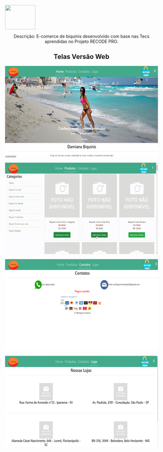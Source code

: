 
<img align="center" width="100" height="80" src="Damiana_REACT/src/views/estilos/img/Logo.png">

<p align="center">Descrição: E-comerce de biquínis desenvolvido com base nas Tecs aprendidas no Projeto RECODE PRO.</p>

<h2 align="center">Telas Versão Web</h2> 
<p align="center">
    <img width="550" height="300" src="Damiana_REACT/src/assets/to_readme/tela_home.png">
</p>
<p align="center">
    <img width="550" height="300" src="Damiana_REACT/src/assets/to_readme/tela_produtos.gif">
</p>
<p align="center">
    <img width="550" height="300" src="Damiana_REACT/src/assets/to_readme/tela_contato.png">
</p>
<p align="center">
    <img width="550" height="300" src="Damiana_REACT/src/assets/to_readme/tela_lojas.png">
</p>


